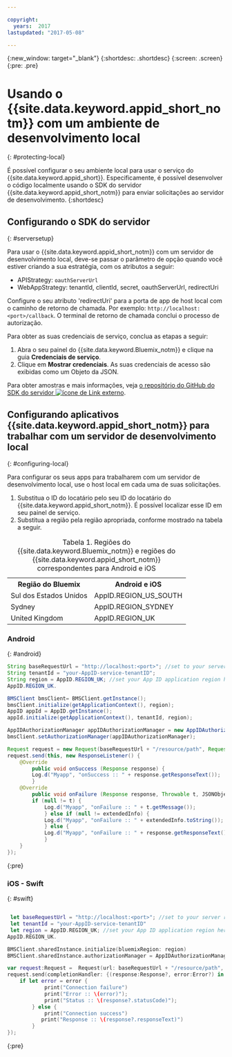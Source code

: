 ```yaml
---

copyright:
  years:  2017
lastupdated: "2017-05-08"

---
```

{:new_window: target="_blank"}
{:shortdesc: .shortdesc}
{:screen: .screen}
{:pre: .pre}



# Usando o {{site.data.keyword.appid_short_notm}} com um ambiente de desenvolvimento local
{: #protecting-local}

É possível configurar o seu ambiente local para usar o serviço do {{site.data.keyword.appid_short}}. Especificamente, é possível desenvolver o código
localmente usando o SDK do servidor {{site.data.keyword.appid_short_notm}} para enviar solicitações ao servidor de desenvolvimento.
{:shortdesc}


## Configurando o SDK do servidor
{: #serversetup}

Para usar o {{site.data.keyword.appid_short_notm}} com um servidor de desenvolvimento local, deve-se passar o parâmetro de opção quando você estiver
criando a sua estratégia, com os atributos a seguir:

* APIStrategy: `oauthServerUrl`
* WebAppStrategy: tenantId, clientId, secret, oauthServerUrl, redirectUri

Configure o seu atributo 'redirectUri' para a porta de app de host local com o caminho de retorno de chamada. Por exemplo: `http://localhost:<port>/callback`. O terminal de retorno de chamada conclui o processo de autorização.

Para obter as suas credenciais de serviço, conclua as etapas a seguir:

1. Abra o seu painel do {{site.data.keyword.Bluemix_notm}} e clique na guia **Credenciais de serviço**.
2. Clique em **Mostrar credenciais**. As suas credenciais de acesso são exibidas como um Objeto da JSON.

Para obter amostras e mais informações, veja <a href="https://github.com/ibm-cloud-security/appid-serversdk-nodejs" target="_blank">o repositório do GitHub
do SDK do servidor <img src="../../icons/launch-glyph.svg" alt="ícone de Link externo"></a>.


## Configurando aplicativos {{site.data.keyword.appid_short_notm}} para trabalhar com um servidor de desenvolvimento local
{: #configuring-local}

Para configurar os seus apps para trabalharem com um servidor de desenvolvimento local, use o host local em cada uma de suas solicitações.

1. Substitua o ID do locatário pelo seu ID do locatário do {{site.data.keyword.appid_short_notm}}. É possível localizar esse ID em seu painel de
serviço.
2. Substitua a região pela região apropriada, conforme mostrado na tabela a seguir.

<table> <caption> Tabela 1. Regiões do {{site.data.keyword.Bluemix_notm}} e regiões do {{site.data.keyword.appid_short_notm}} correspondentes para Android e iOS </caption>
<tr>
  <th> Região do Bluemix </th>
  <th> Android e iOS </th>
</tr>
<tr>
  <td> Sul dos Estados Unidos </td>
  <td> AppID.REGION_US_SOUTH </td>
</tr>
<tr>
  <td> Sydney </td>
  <td> AppID.REGION_SYDNEY </td>
</tr>
<tr>
  <td> United Kingdom </td>
  <td> AppID.REGION_UK </td>
</tr>
</table>



### Android
{: #android}
```java
String baseRequestUrl = "http://localhost:<port>"; //set to your server running port
String tenantId = "your-AppID-service-tenantID";
String region = AppID.REGION_UK; //set your App ID application region here. Currently possible values are AppID.REGION_US_SOUTH, AppID.REGION_SYDNEY, or
AppID.REGION_UK.

BMSClient bmsClient= BMSClient.getInstance();
bmsClient.initialize(getApplicationContext(), region);
AppID appId = AppID.getInstance();
appId.initialize(getApplicationContext(), tenantId, region);

AppIDAuthorizationManager appIDAuthorizationManager = new AppIDAuthorizationManager(appId);
bmsClient.setAuthorizationManager(appIDAuthorizationManager);

Request request = new Request(baseRequestUrl + "/resource/path", Request.GET);
request.send(this, new ResponseListener() {
    @Override
		public void onSuccess (Response response) {
        Log.d("Myapp", "onSuccess :: " + response.getResponseText());
		}
    @Override
		public void onFailure (Response response, Throwable t, JSONObject extendedInfo) {
        if (null != t) {
            Log.d("Myapp", "onFailure :: " + t.getMessage());
			} else if (null != extendedInfo) {
            Log.d("Myapp", "onFailure :: " + extendedInfo.toString());
			} else {
            Log.d("Myapp", "onFailure :: " + response.getResponseText());
			}
    }
});
```
{:pre}

### iOS - Swift
{: #swift}
```swift

 let baseRequestUrl = "http://localhost:<port>"; //set to your server running port
 let tenantId = "your-AppID-service-tenantID"
 let region = AppID.REGION_UK; //set your App ID application region here. Currently possible values are AppID.REGION_US_SOUTH, AppID.REGION_SYDNEY, or
AppID.REGION_UK.

BMSClient.sharedInstance.initialize(bluemixRegion: region)
BMSClient.sharedInstance.authorizationManager = AppIDAuthorizationManager(appid:AppID.sharedInstance)

var request:Request =  Request(url: baseRequestUrl + "/resource/path", method: HttpMethod.GET)
request.send(completionHandler: {(response:Response?, error:Error?) in
    if let error = error {
            print("Connection failure")
     		print("Error :: \(error)");
     		print("Status :: \(response?.statusCode)");
    	} else {
            print("Connection success")
           print("Response :: \(response?.responseText)")
        }
});
```
{:pre}
